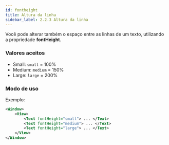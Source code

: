 ```yaml
---
id: fontheight
title: Altura da linha
sidebar_label: 2.2.3 Altura da linha
---
```


Você pode alterar também o espaço entre as linhas de um texto, utilizando a propriedade **fontHeight**.

### Valores aceitos

- Small: `small` = 100%
- Medium: `medium` = 150%
- Large: `large` = 200%

### Modo de uso

Exemplo:

```xml
<Window>
    <View>
        <Text fontHeight="small"> ... </Text>
        <Text fontHeight="medium"> ... </Text>
        <Text fontHeight="large"> ... </Text>
    </View>
</Window>
```
